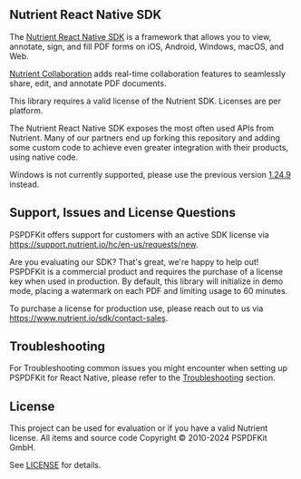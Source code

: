 ## Nutrient React Native SDK

The [Nutrient React Native SDK](https://www.nutrient.io/) is a framework that allows you to view, annotate, sign, and fill PDF forms on iOS, Android, Windows, macOS, and Web.

[Nutrient Collaboration](https://www.nutrient.io/sdk/solutions/collaboration) adds real-time collaboration features to seamlessly share, edit, and annotate PDF documents.

This library requires a valid license of the Nutrient SDK. Licenses are per platform.

The Nutrient React Native SDK exposes the most often used APIs from Nutrient. Many of our partners end up forking this repository and adding some custom code to achieve even greater integration with their products, using native code.

Windows is not currently supported, please use the previous version [1.24.9](https://github.com/PSPDFKit/react-native/releases/tag/1.24.9) instead.

## Support, Issues and License Questions

PSPDFKit offers support for customers with an active SDK license via <https://support.nutrient.io/hc/en-us/requests/new>.

Are you evaluating our SDK? That's great, we're happy to help out! PSPDFKit is a commercial product and requires the purchase of a license key when used in production. By default, this library will initialize in demo mode, placing a watermark on each PDF and limiting usage to 60 minutes.

To purchase a license for production use, please reach out to us via <https://www.nutrient.io/sdk/contact-sales>.

## Troubleshooting

For Troubleshooting common issues you might encounter when setting up PSPDFKit for React Native, please refer to the [Troubleshooting](https://www.nutrient.io/guides/react-native/troubleshoot/) section.

## License

This project can be used for evaluation or if you have a valid Nutrient license.
All items and source code Copyright © 2010-2024 PSPDFKit GmbH.

See [LICENSE](https://github.com/PSPDFKit/react-native/blob/master/LICENSE) for details.

